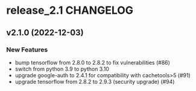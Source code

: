 # release_2.1 CHANGELOG

## v2.1.0 (2022-12-03)

### New Features

- bump tensorflow from 2.8.0 to 2.8.2 to fix vulnerabilities (#86)
- switch from python 3.9 to python 3.10
- upgrade google-auth to 2.4.1 for compatibility with cachetools>5 (#91)
- upgrade tensorflow from 2.8.2 to 2.9.3 (security upgrade) (#94)


